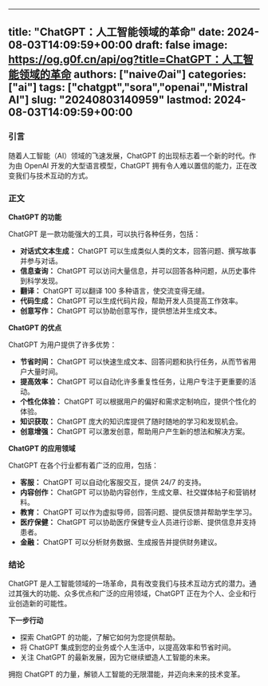 
---
title: "ChatGPT：人工智能领域的革命"
date: 2024-08-03T14:09:59+00:00
draft: false
image: https://og.g0f.cn/api/og?title=ChatGPT：人工智能领域的革命
authors: ["naiveのai"]
categories: ["ai"]
tags: ["chatgpt","sora","openai","Mistral AI"]
slug: "20240803140959"
lastmod: 2024-08-03T14:09:59+00:00
---
### 引言

随着人工智能（AI）领域的飞速发展，ChatGPT 的出现标志着一个新的时代。作为由 OpenAI 开发的大型语言模型，ChatGPT 拥有令人难以置信的能力，正在改变我们与技术互动的方式。

### 正文

**ChatGPT 的功能**

ChatGPT 是一款功能强大的工具，可以执行各种任务，包括：

- **对话式文本生成：** ChatGPT 可以生成类似人类的文本，回答问题、撰写故事并参与对话。
- **信息查询：** ChatGPT 可以访问大量信息，并可以回答各种问题，从历史事件到科学发现。
- **翻译：** ChatGPT 可以翻译 100 多种语言，使交流变得无缝。
- **代码生成：** ChatGPT 可以生成代码片段，帮助开发人员提高工作效率。
- **创意写作：** ChatGPT 可以协助创意写作，提供想法并生成文本。

**ChatGPT 的优点**

ChatGPT 为用户提供了许多优势：

- **节省时间：** ChatGPT 可以快速生成文本、回答问题和执行任务，从而节省用户大量时间。
- **提高效率：** ChatGPT 可以自动化许多重复性任务，让用户专注于更重要的活动。
- **个性化体验：** ChatGPT 可以根据用户的偏好和需求定制响应，提供个性化的体验。
- **知识获取：** ChatGPT 庞大的知识库提供了随时随地的学习和发现机会。
- **创意增强：** ChatGPT 可以激发创意，帮助用户产生新的想法和解决方案。

**ChatGPT 的应用领域**

ChatGPT 在各个行业都有着广泛的应用，包括：

- **客服：** ChatGPT 可以自动化客服交互，提供 24/7 的支持。
- **内容创作：** ChatGPT 可以协助内容创作，生成文章、社交媒体帖子和营销材料。
- **教育：** ChatGPT 可以作为虚拟导师，回答问题、提供反馈并帮助学生学习。
- **医疗保健：** ChatGPT 可以协助医疗保健专业人员进行诊断、提供信息并支持患者。
- **金融：** ChatGPT 可以分析财务数据、生成报告并提供财务建议。

### 结论

ChatGPT 是人工智能领域的一场革命，具有改变我们与技术互动方式的潜力。通过其强大的功能、众多优点和广泛的应用领域，ChatGPT 正在为个人、企业和行业创造新的可能性。

**下一步行动**

* 探索 ChatGPT 的功能，了解它如何为您提供帮助。
* 将 ChatGPT 集成到您的业务或个人生活中，以提高效率和节省时间。
* 关注 ChatGPT 的最新发展，因为它继续塑造人工智能的未来。

拥抱 ChatGPT 的力量，解锁人工智能的无限潜能，并迈向未来的技术变革。